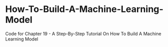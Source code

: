 # How-To-Build-A-Machine-Learning-Model
Code for Chapter 19 -  A Step-By-Step Tutorial On How To Build A Machine Learning Model
